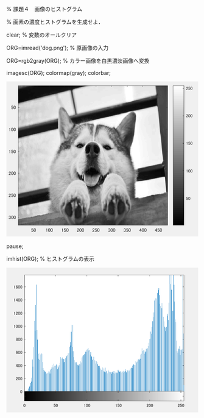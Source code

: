 % 課題４　画像のヒストグラム

% 画素の濃度ヒストグラムを生成せよ．


clear; % 変数のオールクリア


ORG=imread('dog.png'); % 原画像の入力


ORG=rgb2gray(ORG); % カラー画像を白黒濃淡画像へ変換

imagesc(ORG); colormap(gray); colorbar;

![gazo1](https://github.com/taihirose/report/blob/master/kadai4-1.png)

pause;


imhist(ORG); % ヒストグラムの表示

![gazo2](https://github.com/taihirose/report/blob/master/kadai4-2.png)





